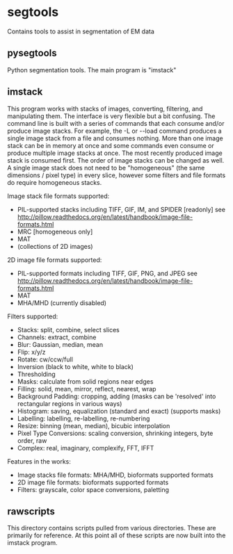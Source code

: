 segtools
===================
Contains tools to assist in segmentation of EM data


pysegtools
----------
Python segmentation tools. The main program is "imstack"


imstack
-------
This program works with stacks of images, converting, filtering, and manipulating them. The
interface is very flexible but a bit confusing. The command line is built with a series of commands
that each consume and/or produce image stacks. For example, the -L or --load command produces a
single image stack from a file and consumes nothing. More than one image stack can be in memory
at once and some commands even consume or produce multiple image stacks at once. The most
recently produced image stack is consumed first. The order of image stacks can be changed as well.
A single image stack does not need to be "homogeneous" (the same dimensions / pixel type) in every
slice, however some filters and file formats do require homogeneous stacks.

Image stack file formats supported:
 * PIL-supported stacks including TIFF, GIF, IM, and SPIDER [readonly] 
   see http://pillow.readthedocs.org/en/latest/handbook/image-file-formats.html
 * MRC [homogeneous only]
 * MAT
 * (collections of 2D images)

2D image file formats supported:
 * PIL-supported formats including TIFF, GIF, PNG, and JPEG 
   see http://pillow.readthedocs.org/en/latest/handbook/image-file-formats.html
 * MAT
 * MHA/MHD (currently disabled)

Filters supported:
 * Stacks: split, combine, select slices
 * Channels: extract, combine
 * Blur: Gaussian, median, mean
 * Flip: x/y/z
 * Rotate: cw/ccw/full
 * Inversion (black to white, white to black)
 * Thresholding
 * Masks: calculate from solid regions near edges
 * Filling: solid, mean, mirror, reflect, nearest, wrap
 * Background Padding: cropping, adding (masks can be 'resolved' into rectangular regions in various ways)
 * Histogram: saving, equalization (standard and exact) (supports masks)
 * Labelling: labelling, re-labelling, re-numbering
 * Resize: binning (mean, median), bicubic interpolation
 * Pixel Type Conversions: scaling conversion, shrinking integers, byte order, raw
 * Complex: real, imaginary, complexify, FFT, IFFT

Features in the works:
 * Image stacks file formats: MHA/MHD, bioformats supported formats
 * 2D image file formats: bioformats supported formats
 * Filters: grayscale, color space conversions, paletting


rawscripts
----------
This directory contains scripts pulled from various directories. These are primarily for reference.
At this point all of these scripts are now built into the imstack program.
